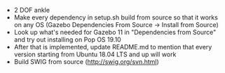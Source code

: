 - 2 DOF ankle
- Make every dependency in setup.sh build from source so that it works on any OS (Gazebo Dependencies From Source -> Install from Source)
- Look up what's needed for Gazebo 11 in "Dependencies from Source" and try out installing on Pop OS 19.10
- After that is implemented, update README.md to mention that every version starting from Ubuntu 18.04 LTS and up will work
- Build SWIG from source (http://swig.org/svn.html)